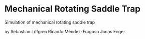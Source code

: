 # Mechanical Rotating Saddle Trap
 Simulation of mechanical rotating saddle trap

by
Sebastian Löfgren
Ricardo Méndez-Fragoso
Jonas Enger
